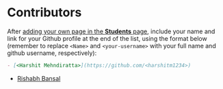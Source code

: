 # Contributors

After [adding your own page in the **Students** page](https://github.com/coding-blocks/Hacktoberfest-2018/tree/master/Student), include your name and link for your Github profile at the end of the list, using the format below (remember to replace `<Name>` and `<your-username>` with your full name and github username, respectively):

```markdown
- [<Harshit Mehndiratta>](https://github.com/<harshitm1234>)
```


- [Rishabh Bansal](https://github.com/rishabh-bansal)
